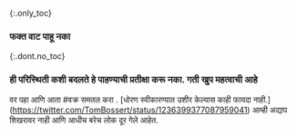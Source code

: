 {:.only_toc} 
 ### फक्त वाट पाहू नका 

 {:.dont.no_toc} 
 ### ही परिस्थिती कशी बदलते  हे पाहण्याची प्रतीक्षा करू नका. गती खुप महत्वाची आहे 

 वर पहा आणि आता \#वक्र समतल करा . [धोरण स्वीकारण्यात उशीर केल्यास काही फायदा नाही.] (https://twitter.com/TomBossert/status/1236399377087959041) आम्ही अद्याप शिखरावर नाही आणि आधीच बरेच लोक दूर गेले आहेत.
